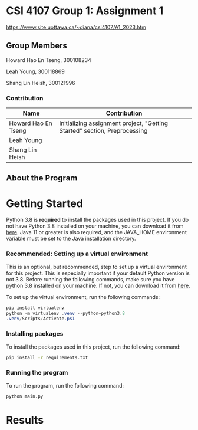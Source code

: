 # CSI 4107 Group 1: Assignment 1

https://www.site.uottawa.ca/~diana/csi4107/A1_2023.htm

## Group Members

Howard Hao En Tseng, 300108234

Leah Young, 300118869

Shang Lin Heish, 300121996

### Contribution

| Name | Contribution |
| --- | --- |
| Howard Hao En Tseng | Initializing assignment project, "Getting Started" section, Preprocessing |
| Leah Young |  |
| Shang Lin Heish |  |

## About the Program


# Getting Started

Python 3.8 is **required** to install the packages used in this project. If you do not have Python 3.8 installed on your machine, you can download it from [here](https://www.python.org/downloads/release/python-380/).
Java 11 or greater is also required, and the JAVA_HOME environment variable must be set to the Java installation directory.

### Recommended: Setting up a virtual environment

This is an optional, but recommended, step to set up a virtual environment for this project. This is especially important if your default Python version is not 3.8.
Before running the following commands, make sure you have python 3.8 installed on your machine. If not,  you can download it from [here](https://www.python.org/downloads/release/python-380/).

To set up the virtual environment, run the following commands:

```powershell
pip install virtualenv
python -m virtualenv .venv --python=python3.8
.venv/Scripts/Activate.ps1
```

### Installing packages

To install the packages used in this project, run the following command:

```bash
pip install -r requirements.txt
```

### Running the program

To run the program, run the following command:

```bash
python main.py
```

# Results

